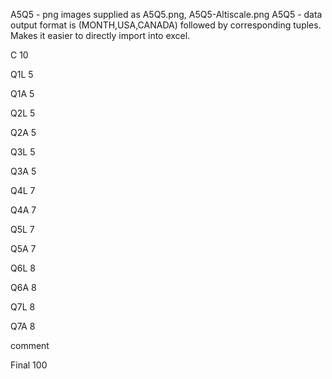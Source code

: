 A5Q5 - png images supplied as A5Q5.png, A5Q5-Altiscale.png
A5Q5 - data output format is (MONTH,USA,CANADA) followed by corresponding tuples. Makes it easier to directly import into excel.

C 10

Q1L 5

Q1A 5

Q2L 5

Q2A 5

Q3L 5

Q3A 5

Q4L 7

Q4A 7

Q5L 7

Q5A 7

Q6L 8

Q6A 8

Q7L 8

Q7A 8

comment

Final 100
